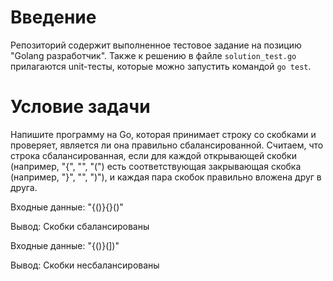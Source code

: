 # Введение

Репозиторий содержит выполненное тестовое задание на позицию "Golang разработчик". Также к решению в файле `solution_test.go` прилагаются unit-тесты, которые можно запустить командой `go test`.

# Условие задачи

Напишите программу на Go, которая принимает строку со скобками и проверяет, является ли она правильно сбалансированной. Считаем, что строка сбалансированная, если для каждой открывающей скобки (например, "{", "", "(") есть соответствующая закрывающая скобка (например, "}", "", ")"), и каждая пара скобок правильно вложена друг в друга.

Входные данные:
"{()}{}()"

Вывод:
Скобки сбалансированы

Входные данные:
"{()}(])"

Вывод:
Скобки несбалансированы
